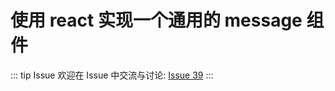 # 使用 react 实现一个通用的 message 组件



::: tip Issue 
 欢迎在 Issue 中交流与讨论: [Issue 39](https://github.com/shfshanyue/Daily-Question/issues/39) 
:::




